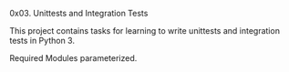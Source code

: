 0x03. Unittests and Integration Tests


This project contains tasks for learning to write unittests and integration tests in Python 3.

Required Modules
parameterized.

